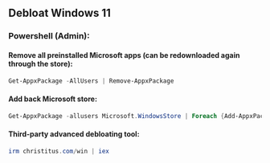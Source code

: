 ## Debloat Windows 11

### Powershell (Admin):

#### Remove all preinstalled Microsoft apps (can be redownloaded again through the store):

```powershell
Get-AppxPackage -AllUsers | Remove-AppxPackage
```

#### Add back Microsoft store:

```powershell
Get-AppxPackage -allusers Microsoft.WindowsStore | Foreach {Add-AppxPackage -DisableDevelopmentMode -Register "$($_.InstallLocation)\AppXManifest.xml"}
```

#### Third-party advanced debloating tool:

```powershell
irm christitus.com/win | iex
```
